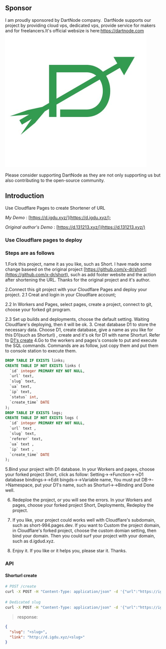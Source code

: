 

## Sponsor
I am proudly sponsored by DartNode company.  DartNode supports our project by providing cloud vps, dedicated vps, provide service for makers and for freelancers.It's official websize is here:https://dartnode.com
![DartNode Logo](https://raw.githubusercontent.com/igengdu/Picsum/main/images/Dartnode20240123.png)

Please consider supporting DartNode as they are not only supporting us but also contributing to the open-source community.



## Introduction

Use Cloudflare Pages to create Shortener of URL

*My Demo* : [https://d.igdu.xyz/](https://d.igdu.xyz/);

*Original author's Demo* : [https://d.131213.xyz/](https://d.131213.xyz/)



### Use Cloudflare pages to deploy

### Steps are as follows

  1.Fork this project, name it as you like, such as Short. I have made some change baseed on the original project [https://github.com/x-dr/short](https://github.com/x-dr/short), such as add
  footer website and the action after shortening the URL. Thanks for the original project and it's author.

  2.Connect this git project with your Cloudflare Pages and deploy your project.
   2.1 Creat and login in your Cloudflare account;
 
   2.2 In Workers and Pages, select pages, create a project,  connect to git, choose your forked git program.

   2.3 Set up builds and deployments, choose the default setting. Waiting Cloudflare's deploying, then it will be ok.
  3. Creat database D1 to store the necessary data. Choose D1, create database, give a name as you like for this D1(such as Shorturl) , create and it's ok for D1 with name Shorturl.
   Refer to [D1's create](https://github.com/x-dr/telegraph-Image/blob/main/docs/manage.md)
  4.Go to the workers and pages's console to put and execute the SQL commands. Commands are as follow, just copy them and put them to console station to execute them.

```sql
DROP TABLE IF EXISTS links;
CREATE TABLE IF NOT EXISTS links (
  `id` integer PRIMARY KEY NOT NULL,
  `url` text,
  `slug` text,
  `ua` text,
  `ip` text,
  `status` int,
  `create_time` DATE
);
DROP TABLE IF EXISTS logs;
CREATE TABLE IF NOT EXISTS logs (
  `id` integer PRIMARY KEY NOT NULL,
  `url` text ,
  `slug` text,
  `referer` text,
  `ua` text ,
  `ip` text ,
  `create_time` DATE
);

```
5.Bind your project with D1 database. In your Workers and pages, choose your forked project Short, click as follow:
  Setting->->Function->->D1 database bindings->->Edit bingds->->Variable name, You must put DB->->Namespace, put your D1's name, such as Shorturl->->Binding and Done well.

6. Redeploe the project, or you will see the errors. In your Workers and pages, choose your forked project Short, Deployments, Redeploy the project.

7. If you like, your project could works well with Cloudflare's subdomain, such as short-994.pages.dev. If you want to Custom the project domain, in Cloudflare's forked project,
   choose the custom domian setting, then bind your domain. Then you could surf your project with your domain, such as d.igdud.xyz.

8. Enjoy it. If you like or it helps you, please star it. Thanks. 


### API

#### Shorturl create

```bash
# POST /create
curl -X POST -H "Content-Type: application/json" -d '{"url":"https://igdu.xyz"}' https://d.igdu.xyz/create

# Dedicated slug
curl -X POST -H "Content-Type: application/json" -d '{"url":"https://igdu.xyz","slug":"scxs"}' https://d.igdu.xyz/create

```


> response:

```json
{
  "slug": "<slug>",
  "link": "http://d.igdu.xyz/<slug>"
}
```




